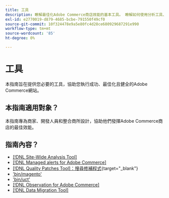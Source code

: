 ```yaml
---
title: 工具
description: 瞭解最佳化Adobe Commerce商店效能的基本工具。 瞭解如何使用分析工具、修補程式和公用程式來改善網站管理。
exl-id: e2770019-d879-4685-bcbe-791550f49cf0
source-git-commit: 10f324478e9a5e80fc4d28ce680929687291e990
workflow-type: tm+mt
source-wordcount: '85'
ht-degree: 0%

---
```


# 工具

本指南旨在提供您必要的工具，協助您執行成功、最佳化且健全的Adobe Commerce網站。

## 本指南適用對象？

本指南專為商家、開發人員和整合商所設計，協助他們發揮Adobe Commerce商店的最佳效能。

## 指南內容？

* [[!DNL Site-Wide Analysis Tool]](../tools/site-wide-analysis-tool/intro.md)
* [[!DNL Managed alerts for Adobe Commerce]](../tools/managed-alerts-for-adobe-commerce/managed-alerts-for-magento-commerce.md)
* [[!DNL Quality Patches Tool]：搜尋修補程式](https://experienceleague.adobe.com/tools/commerce-quality-patches/index.html){target="_blank"}
* [&#39;bin/magento&#39;](reference/commerce-on-premises.md)
* [&#39;bin/uct&#39;](reference/commerce-on-premises.md)
* [[!DNL Observation for Adobe Commerce]](../tools/observation-for-adobe-commerce/intro.md)
* [[!DNL Data Migration Tool]](data-migration-tool/how-migration-works.md)
